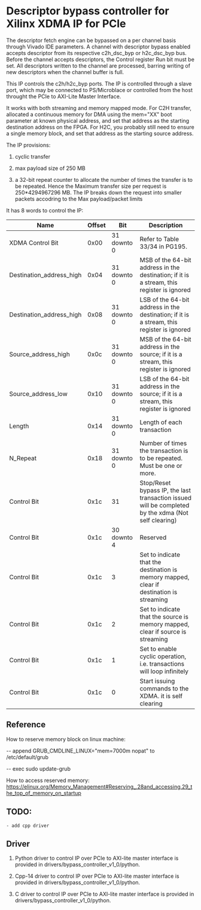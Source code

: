 # Descriptor bypass controller for Xilinx XDMA IP for PCIe

The descriptor fetch engine can be bypassed on a per channel basis through Vivado IDE
parameters. A channel with descriptor bypass enabled accepts descriptor from its 
respective c2h_dsc_byp or h2c_dsc_byp bus. Before the channel accepts descriptors,
the Control register Run bit must be set. All descriptors written to the channel are
processed, barring writing of new descriptors when the channel buffer is full.

This IP controls the c2h/h2c_byp ports. The IP is controlled through a slave port, which
may be connected to PS/Microblace or controlled from the host throught the PCIe to AXI-Lite 
Master Interface. 

It works with both streaming and memory mapped mode. For C2H transfer, allocated a continuous memory for DMA using the mem="XX" boot parameter at known physical address, and set that address as the starting destination address on the FPGA. For H2C, you probably still need to ensure a single memory block, and set that address as the starting source address.

The IP provisions:

1. cyclic transfer

2. max payload size of 250 MB

3. a 32-bit repeat counter to allocate the number of times the transfer is to be repeated. Hence the Maximum transfer size per request is 250*4294967296 MB. The IP breaks down the request into smaller packets accodring to the Max payload/packet limits

It has 8 words to control the IP:

| Name                     | Offset | Bit         | Description                                                                               |
|--------------------------|--------|-------------|-------------------------------------------------------------------------------------------|
| XDMA Control Bit         | 0x00   | 31 downto 0 | Refer to Table 33/34 in PG195.                                                            |
| Destination_address_high | 0x04   | 31 downto 0 | MSB of the 64-bit address in the destination; if it is a stream, this register is ignored |
| Destination_address_high | 0x08   | 31 downto 0 | LSB of the 64-bit address in the destination; if it is a stream, this register is ignored |
| Source_address_high      | 0x0c   | 31 downto 0 | MSB of the 64-bit address in the source; if it is a stream, this register is ignored      |
| Source_address_low       | 0x10   | 31 downto 0 | LSB of the 64-bit address in the source; if it is a stream, this register is ignored      |
| Length                   | 0x14   | 31 downto 0 | Length of each transaction                                                                |
| N_Repeat                 | 0x18   | 31 downto 0 | Number of times the transaction is to be repeated. Must be one or more.                   |
| Control Bit              | 0x1c   | 31          | Stop/Reset bypass IP, the last transaction issued will be completed by the xdma (Not self clearing)           |
| Control Bit              | 0x1c   | 30 downto 4 | Reserved                                                                                  |
| Control Bit              | 0x1c   | 3           | Set to indicate that the destination is memory mapped, clear if destination is streaming  |
| Control Bit              | 0x1c   | 2           | Set to indicate that the source is memory mapped, clear if source is streaming            |
| Control Bit              | 0x1c   | 1           | Set to enable cyclic operation, i.e. transactions will loop infinitely                    |
| Control Bit              | 0x1c   | 0           | Start issuing commands to the XDMA. it is self clearing                                   |

## Reference
 
How to reserve memory block on linux machine: 

 -- append GRUB_CMDLINE_LINUX="mem=7000m nopat" to /etc/default/grub
 
 -- exec sudo update-grub

How to access reserved memory:
https://elinux.org/Memory_Management#Reserving_.28and_accessing.29_the_top_of_memory_on_startup

## TODO:

    - add cpp driver

## Driver
1. Python driver to control IP over PCIe to AXI-lite master interface is provided in drivers/bypass_controller_v1_0/python.

2. Cpp-14 driver to control IP over PCIe to AXI-lite master interface is provided in drivers/bypass_controller_v1_0/python.

3. C driver to control IP over PCIe to AXI-lite master interface is provided in drivers/bypass_controller_v1_0/python.
